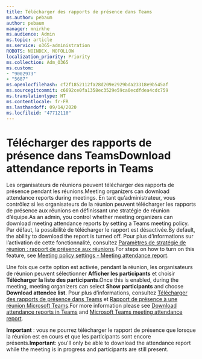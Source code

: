```yaml
---
title: Télécharger des rapports de présence dans Teams
ms.author: pebaum
author: pebaum
manager: mnirkhe
ms.audience: Admin
ms.topic: article
ms.service: o365-administration
ROBOTS: NOINDEX, NOFOLLOW
localization_priority: Priority
ms.collection: Adm_O365
ms.custom:
- "9002973"
- "5687"
ms.openlocfilehash: cf2f1852112fa28d209e2929bda23318e9b545af
ms.sourcegitcommit: c6692ce0fa1358ec3529e59ca0ecdfdea4cdc759
ms.translationtype: HT
ms.contentlocale: fr-FR
ms.lasthandoff: 09/14/2020
ms.locfileid: "47712110"
---
```

# <a name="download-attendance-reports-in-teams"></a><span data-ttu-id="4a67d-102">Télécharger des rapports de présence dans Teams</span><span class="sxs-lookup"><span data-stu-id="4a67d-102">Download attendance reports in Teams</span></span>

<span data-ttu-id="4a67d-103">Les organisateurs de réunions peuvent télécharger des rapports de présence pendant les réunions.</span><span class="sxs-lookup"><span data-stu-id="4a67d-103">Meeting organizers can download attendance reports during meetings.</span></span> <span data-ttu-id="4a67d-104">En tant qu’administrateur, vous contrôlez si les organisateurs de la réunion peuvent télécharger les rapports de présence aux réunions en définissant une stratégie de réunion d’équipe.</span><span class="sxs-lookup"><span data-stu-id="4a67d-104">As an admin, you control whether meeting organizers can download meeting attendance reports by setting a Teams meeting policy.</span></span> <span data-ttu-id="4a67d-105">Par défaut, la possibilité de télécharger le rapport est désactivée.</span><span class="sxs-lookup"><span data-stu-id="4a67d-105">By default, the ability to download the report is turned off.</span></span> <span data-ttu-id="4a67d-106">Pour plus d’informations sur l’activation de cette fonctionnalité, consultez [Paramètres de stratégie de réunion : rapport de présence aux réunions](https://docs.microsoft.com/microsoftteams/meeting-policies-in-teams#meeting-policy-settings---meeting-attendance-report).</span><span class="sxs-lookup"><span data-stu-id="4a67d-106">For steps on how to turn on this feature, see  [Meeting policy settings - Meeting attendance report](https://docs.microsoft.com/microsoftteams/meeting-policies-in-teams#meeting-policy-settings---meeting-attendance-report).</span></span>

<span data-ttu-id="4a67d-107">Une fois que cette option est activée, pendant la réunion, les organisateurs de réunion peuvent sélectionner **Afficher les participants** et choisir **Télécharger la liste des participants**.</span><span class="sxs-lookup"><span data-stu-id="4a67d-107">Once this is enabled, during the meeting, meeting organizers can select  **Show participants**  and choose  **Download attendee list**.</span></span> <span data-ttu-id="4a67d-108">Pour plus d’informations, consultez [Télécharger des rapports de présence dans Teams](https://support.office.com/article/download-attendance-reports-in-teams-ae7cf170-530c-47d3-84c1-3aedac74d310) et [Rapport de présence à une réunion Microsoft Teams](https://docs.microsoft.com/microsoftteams/teams-analytics-and-reports/meeting-attendance-report).</span><span class="sxs-lookup"><span data-stu-id="4a67d-108">For more information please see [Download attendance reports in Teams](https://support.office.com/article/download-attendance-reports-in-teams-ae7cf170-530c-47d3-84c1-3aedac74d310) and [Microsoft Teams meeting attendance report](https://docs.microsoft.com/microsoftteams/teams-analytics-and-reports/meeting-attendance-report).</span></span>

<span data-ttu-id="4a67d-109">**Important** : vous ne pourrez télécharger le rapport de présence que lorsque la réunion est en cours et que les participants sont encore présents.</span><span class="sxs-lookup"><span data-stu-id="4a67d-109">**Important**: you'll only be able to download the attendance report while the meeting is in progress and participants are still present.</span></span>